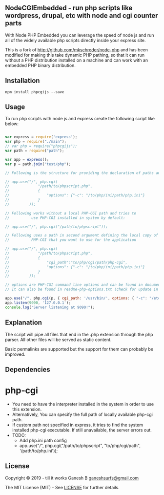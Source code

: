 
NodeCGIEmbedded - run php scripts like wordpress, drupal, etc with node and cgi counter parts
---------------------------------------------------------

With Node PHP Embedded you can leverage the speed of node js and run all of the widely available php scripts directly inside your express site. 

This is a fork of http://github.com/mkschreder/node-php and has been modified for making this take dynamic PHP pathing, so that it can run without a PHP distribution installed on a machine and can work with an embedded PHP binary distribution.



Installation
------------

```
npm install phpcgijs --save
```

Usage
-----

To run php scripts with node js and express create the following script like below: 

```javascript

var express = require('express');
var php = require("./main");
// var php = require("phpcgijs"); 
var path = require("path");

var app = express();
var p = path.join("test/php");

// Following is the structure for providing the declaration of paths and options:

// app.use("/", php.cgi(
//             "/path/to/phpscript.php", 
//             {
//                 "options": {"-c": "/to/php/ini/path/php.ini"}
//             }
//         ));

// Following works without a local PHP-CGI path and tries to 
//          use PHP-CGI installed in system by default:

// app.use("/", php.cgi("/path/to/phpscript")); 

// Following uses a path in second argument defining the local copy of 
//          PHP-CGI that you want to use for the application

// app.use("/", php.cgi(
//             "/path/to/phpscript.php", 
//             {
//                 "cgi_path":"to/php/cgi/path/php-cgi",
//                 "options": {"-c": "/to/php/ini/path/php.ini"}
//             }
//         ));

// options are PHP-CGI command line options and can be found in documentation
// It can also be found in readme-php-options.txt (check for update in docs)

app.use("/", php.cgi(p, { cgi_path: '/usr/bin/', options: { "-c": "/etc/php.ini" } }));
app.listen(9090, '127.0.0.1');
console.log("Server listening at 9090!");

```

Explanation
-----------

The script will pipe all files that end in the .php extension through the php parser. All other files will be served as static content. 

Basic permalinks are supported but the support for them can probably be improved. 

Dependencies
------------

# php-cgi

* You need to have the interpreter installed in the system in order to use this extension.
* Alternatively, You can specify the full path of locally available php-cgi path. 
* If custom path not specified in express, it tries to find the system installed php-cgi executable. If still unavailable, the server errors out.
* TODO: 
    - Add php.ini path config
    - app.use("/", php.cgi("/path/to/phpscript", "to/php/cgi/path", '/path/to/php.ini')); 

License
-------

Copyright © 2019 - till it works Ganesh B <ganeshsurfs@gmail.com>

The MIT License (MIT) - See [LICENSE](./LICENSE) for further details.
